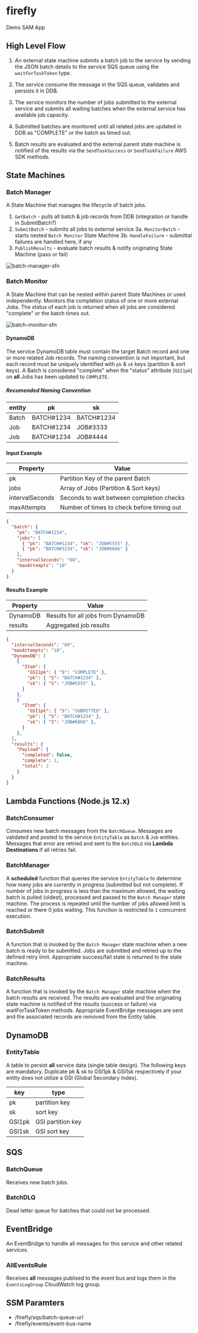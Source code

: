# firefly

Demo SAM App

## High Level Flow
1. An external state machine submits a batch job to the service by sending the JSON batch
details to the service SQS queue using the `waitForTaskToken` type.

2. The service consume the message in the SQS queue, validates and persists it in DDB.

3. The service monitors the number of jobs submitted to the external service and submits all
waiting batches when the external service has available job capacity.

4. Submitted batches are monitored until all related jobs are updated in DDB as "COMPLETE" or
the batch as timed out.

5. Batch results are evaluated and the external parent state machine is notified of the results via
the `SendTaskSuccess` or `SendTaskFailure` AWS SDK methods.

## State Machines
### Batch Manager
A State Machine that manages the lifecycle of batch jobs.

1. `GetBatch` - pulls all batch & job records from DDB (integration or handle in SubmitBatch?)
2. `SubmitBatch` - submits all jobs to external service
3a. `MonitorBatch` - starts nested `Batch Monitor` State Machine
3b. `HandleFailure` - submittal failures are handled here, if any
4. `PublishResults` - evaluate batch results & notify originating State Machine (pass or fail)

![batch-manager-sfn](./docs/batch-manager-sfn.png)

### Batch Monitor
A State Machine that can be nested within parent State Machines or used independently.
Monitors the completion status of one or more external Jobs. The status of each job is returned when all jobs are considered "complete" or the batch times out.

![batch-monitor-sfn](./docs/batch-monitor-sfn.png)

#### DynamoDB
The service DynamoDB table must contain the target Batch record and one or more related Job records.
The naming convention is not important, but each record must be uniquely identified with `pk` & `sk` keys (partition & sort keys).
A Batch is considered "complete" when the "status" attribute (`GSI1pk`) on **all** Jobs has been updated to `COMPLETE`.

##### Recomended Naming Convention
| entity  | pk  | sk |
| ------------- | ------------- | ------------- |
| Batch  | BATCH#1234 | BATCH#1234 |
| Job | BATCH#1234 | JOB#3333 |
| Job | BATCH#1234 | JOB#4444 |

#### Input Example

| Property  | Value |
| ------------- | ------------- |
| pk  | Partition Key of the parent Batch |
| jobs  | Array of Jobs (Partition & Sort keys) |
| intervalSeconds  | Seconds to wait between completion checks |
| maxAttempts  | Number of times to check before timing out |

```json
{
  "batch": {
    "pk": "BATCH#1234",
    "jobs": [
      { "pk": "BATCH#1234", "sk": "JOB#5555" },
      { "pk": "BATCH#1234", "sk": "JOB#6666" }
    ],
    "intervalSeconds": "60",
    "maxAttempts": "10"
  }
}
```

#### Results Example

| Property  | Value |
| ------------- | ------------- |
| DynamoDB  | Results for all jobs from DynamoDB |
| results  | Aggregated job results |

```json
{
  "intervalSeconds": "60",
  "maxAttempts": "10",
  "DynamoDB": [
    {
      "Item": { 
        "GSI1pk": { "S": "COMPLETE" },
        "pk": { "S": "BATCH#1234" },
        "sk": { "S": "JOB#5555" },
      }
    },
    {
      "Item": { 
        "GSI1pk": { "S": "SUBMITTED" },
        "pk": { "S": "BATCH#1234" },
        "sk": { "S": "JOB#6666" },
      }
    },
  ],
  "results": {
    "Payload": {
      "completed": false,
      "complete": 1,
      "total": 2
    }
  }
}
```

## Lambda Functions (Node.js 12.x)
### BatchConsumer
Consumes new batch messages from the `BatchQueue`. Messages are validated and posted to the 
service `EntityTable` as `Batch` & `Job` entities. Messages that error are retried and sent to the `BatchDLQ` via **Lambda Destinations** if all retries fail.

### BatchManager
A **scheduled** function that queries the service `EntityTable` to determine how many jobs are currently
in progress (submitted but not complete). If number of jobs in progress is less than the maximum allowed, the waiting batch is pulled (oldest), processed and passed to the `Batch Manager` state machine. The process is repeated until the number of jobs allowed limit is reached or there 0 jobs waiting. This function is restricted to `1` concurrent execution. 

### BatchSubmit
A function that is invoked by the `Batch Manager` state machine when a new batch is ready to be submitted.
Jobs are submitted and retried up to the defined retry limit. Appropriate success/fail state is returned to
the state machine.

### BatchResults
A function that is invoked by the `Batch Manager` state machine when the batch results are received.
The results are evaluated and the originating state machine is notified of the results (success or failure) via 
waitForTaskToken methods. Appropriate EventBridge messages are sent and the associated records are removed from
the Entity table.

## DynamoDB
### EntityTable
A table to persist **all** service data (single table design).
The following keys are mandatory. Duplicate pk & sk to GSI1pk & GSI1sk respectively if your entity does not
utilize a GSI (Global Secondary Index).

| key  | type  |
| ------------- | ------------- |
| pk  | partition key |
| sk  | sort key |
| GSI1pk  | GSI partition key |
| GSI1sk  | GSI sort key |

## SQS
### BatchQueue
Receives new batch jobs.

### BatchDLQ
Dead letter queue for batches that could not be processed.

## EventBridge
An EventBridge to handle all messages for this service and other related services.

### AllEventsRule
Receives **all** messages publised to the event bus and logs them in the `EventsLogGroup`
CloudWatch log group.

## SSM Paramters
* /firefly/sqs/batch-queue-url
* /firefly/events/event-bus-name